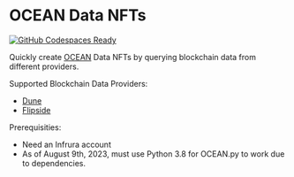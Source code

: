 # OCEAN Data NFTs

[![GitHub Codespaces Ready](https://img.shields.io/badge/GitHub%20Codespaces-Ready-green)](https://github.com/features/codespaces)

Quickly create [OCEAN](https://oceanprotocol.com/) Data NFTs by querying blockchain data from different providers.

Supported Blockchain Data Providers:
* [Dune](https://dune.com/)
* [Flipside](https://flipsidecrypto.xyz/)

Prerequisities:
* Need an Infrura account
* As of August 9th, 2023, must use Python 3.8 for OCEAN.py to work due to dependencies.